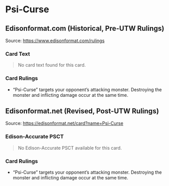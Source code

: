 # Psi-Curse

## Edisonformat.com (Historical, Pre-UTW Rulings)

Source: https://www.edisonformat.com/rulings

### Card Text

> No card text found for this card.

### Card Rulings

*   “Psi-Curse” targets your opponent’s attacking monster. Destroying the monster and inflicting damage occur at the same time.

## Edisonformat.net (Revised, Post-UTW Rulings)

Source: https://edisonformat.net/card?name=Psi-Curse

### Edison-Accurate PSCT

> No Edison-Accurate PSCT available for this card.

### Card Rulings

*   “Psi-Curse” targets your opponent’s attacking monster. Destroying the monster and inflicting damage occur at the same time.
            